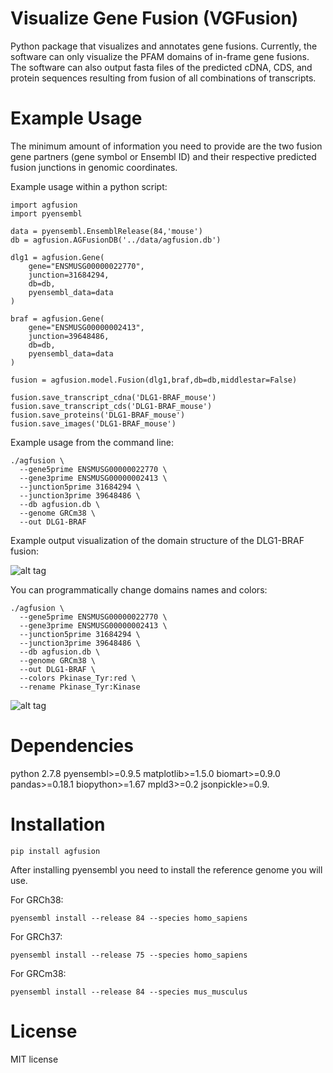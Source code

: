 # Visualize Gene Fusion (VGFusion)
Python package that visualizes and annotates gene fusions. Currently, the software can only visualize the PFAM domains of in-frame gene fusions. The software can also output fasta files of the predicted cDNA, CDS, and protein sequences resulting from fusion of all combinations of transcripts.

# Example Usage

The minimum amount of information you need to provide are the two fusion gene partners (gene symbol or Ensembl ID) and their respective predicted fusion junctions in genomic coordinates.

Example usage within a python script:

```
import agfusion
import pyensembl

data = pyensembl.EnsemblRelease(84,'mouse')
db = agfusion.AGFusionDB('../data/agfusion.db')

dlg1 = agfusion.Gene(
    gene="ENSMUSG00000022770",
    junction=31684294,
    db=db,
    pyensembl_data=data
)

braf = agfusion.Gene(
    gene="ENSMUSG00000002413",
    junction=39648486,
    db=db,
    pyensembl_data=data
)

fusion = agfusion.model.Fusion(dlg1,braf,db=db,middlestar=False)

fusion.save_transcript_cdna('DLG1-BRAF_mouse')
fusion.save_transcript_cds('DLG1-BRAF_mouse')
fusion.save_proteins('DLG1-BRAF_mouse')
fusion.save_images('DLG1-BRAF_mouse')
```

Example usage from the command line:

```
./agfusion \
  --gene5prime ENSMUSG00000022770 \
  --gene3prime ENSMUSG00000002413 \
  --junction5prime 31684294 \
  --junction3prime 39648486 \
  --db agfusion.db \
  --genome GRCm38 \
  --out DLG1-BRAF
```

Example output visualization of the domain structure of the DLG1-BRAF fusion:

![alt tag](https://github.com/murphycj/AGFusion/blob/master/test/DLG1-BRAF/ENSMUST00000023454-ENSMUST00000002487.png)

You can programmatically change domains names and colors:

```
./agfusion \
  --gene5prime ENSMUSG00000022770 \
  --gene3prime ENSMUSG00000002413 \
  --junction5prime 31684294 \
  --junction3prime 39648486 \
  --db agfusion.db \
  --genome GRCm38 \
  --out DLG1-BRAF \
  --colors Pkinase_Tyr:red \
  --rename Pkinase_Tyr:Kinase
```

![alt tag](https://github.com/murphycj/AGFusion/blob/master/test/DLG1-BRAF/ENSMUST00000132176-ENSMUST00000002487.renam.recolor.png)

# Dependencies

python 2.7.8
pyensembl>=0.9.5
matplotlib>=1.5.0
biomart>=0.9.0
pandas>=0.18.1
biopython>=1.67
mpld3>=0.2
jsonpickle>=0.9.

# Installation

```
pip install agfusion
```

After installing pyensembl you need to install the reference genome you will use.

For GRCh38:

```
pyensembl install --release 84 --species homo_sapiens
```

For GRCh37:

```
pyensembl install --release 75 --species homo_sapiens
```

For GRCm38:

```
pyensembl install --release 84 --species mus_musculus
```

# License

MIT license